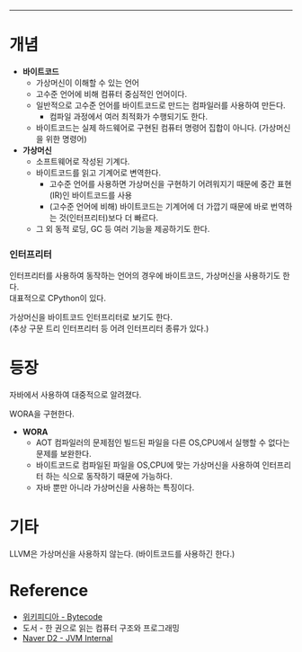 - - -
# 개념

- **바이트코드**
	- 가상머신이 이해할 수 있는 언어
	- 고수준 언어에 비해 컴퓨터 중심적인 언어이다.
	- 일반적으로 고수준 언어를 바이트코드로 만드는 컴파일러를 사용하여 만든다.
		- 컴파일 과정에서 여러 최적화가 수행되기도 한다.
	- 바이트코드는 실제 하드웨어로 구현된 컴퓨터 명령어 집합이 아니다. (가상머신을 위한 명령어)
- **가상머신** 
	- 소프트웨어로 작성된 기계다. 
	- 바이트코드를 읽고 기계어로 변역한다.
		- 고수준 언어를 사용하면 가상머신을 구현하기 어려워지기 때문에 중간 표현(IR)인 바이트코드를 사용
		- (고수준 언어에 비해) 바이트코드는 기계어에 더 가깝기 때문에 바로 번역하는 것(인터프리터)보다 더 빠르다.
	- 그 외 동적 로딩, GC 등 여러 기능을 제공하기도 한다.

### 인터프리터
인터프리터를 사용하여 동작하는 언어의 경우에 바이트코드, 가상머신을 사용하기도 한다.   
대표적으로 CPython이 있다.

가상머신을 바이트코드 인터프리터로 보기도 한다.  
(추상 구문 트리 인터프리터 등 어려 인터프리터 종류가 있다.)

# 등장

자바에서 사용하여 대중적으로 알려졌다.

WORA을 구현한다.

- **WORA**
	- AOT 컴파일러의 문제점인 빌드된 파일을 다른 OS,CPU에서 실행할 수 없다는 문제를 보완한다.
	- 바이트코드로 컴파일된 파일을 OS,CPU에 맞는 가상머신을 사용하여 인터프리터 하는 식으로 동작하기 때문에 가능하다. 
	- 자바 뿐만 아니라 가상머신을 사용하는 특징이다.


# 기타

LLVM은 가상머신을 사용하지 않는다. (바이트코드를 사용하긴 한다.)

# Reference
- [위키피디아 - Bytecode](https://en.wikipedia.org/wiki/Bytecode)
- 도서 - 한 권으로 읽는 컴퓨터 구조와 프로그래밍
- [Naver D2 - JVM Internal](https://d2.naver.com/helloworld/1230)
